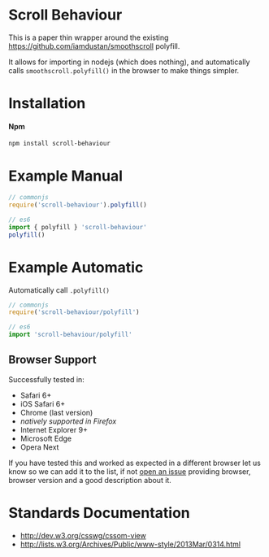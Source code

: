 # Scroll Behaviour
This is a paper thin wrapper around the existing https://github.com/iamdustan/smoothscroll polyfill.

It allows for importing in nodejs (which does nothing), and automatically calls `smoothscroll.polyfill()` in the browser to make things simpler.

# Installation

#### Npm
```console
npm install scroll-behaviour
```

# Example Manual

```javascript
// commonjs
require('scroll-behaviour').polyfill()

// es6
import { polyfill } 'scroll-behaviour'
polyfill()
```

# Example Automatic

Automatically call `.polyfill()`

```javascript
// commonjs
require('scroll-behaviour/polyfill')

// es6
import 'scroll-behaviour/polyfill'
```

## Browser Support

Successfully tested in:

- Safari 6+
- iOS Safari 6+
- Chrome (last version)
- _natively supported in Firefox_
- Internet Explorer 9+
- Microsoft Edge
- Opera Next

If you have tested this and worked as expected in a different browser let us know so we can add it to the list, if not [open an issue](https://github.com/iamdustan/smoothscroll/issues) providing browser, browser version and a good description about it.

# Standards Documentation

- http://dev.w3.org/csswg/cssom-view
- http://lists.w3.org/Archives/Public/www-style/2013Mar/0314.html
